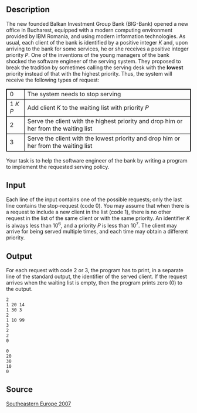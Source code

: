 <h2>Description</h2><p>The new founded Balkan Investment Group Bank (BIG-Bank) opened a new office in Bucharest, equipped with a modern computing environment provided by IBM Romania, and using modern information technologies. As usual, each client of the bank is identified by a positive integer <i>K</i> and, upon arriving to the bank for some services, he or she receives a positive integer priority <i>P</i>. One of the inventions of the young managers of the bank shocked the software engineer of the serving system. They proposed to break the tradition by sometimes calling the serving desk with the <b>lowest</b> priority instead of that with the highest priority. Thus, the system will receive the following types of request:</p><table style="border-collapse: collapse;" border="1" bordercolor="#000000"><tbody><tr><td>0</td><td>The system needs to stop serving</td></tr><tr><td>1 <i>K</i> <i>P</i></td><td>Add client <i>K</i> to the waiting list with priority <i>P</i></td></tr><tr><td>2</td><td>Serve the client with the highest priority and drop him or her from the waiting list</td></tr><tr><td>3</td><td>Serve the client with the lowest priority and drop him or her from the waiting list</td></tr></tbody></table><p>Your task is to help the software engineer of the bank by writing a program to implement the requested serving policy.</p><h2>Input</h2><p>Each line of the input contains one of the possible requests; only the last line contains the stop-request (code 0). You may assume that when there is a request to include a new client in the list (code 1), there is no other request in the list of the same client or with the same priority. An identifier <i>K</i> is always less than 10<sup>6</sup>, and a priority <i>P</i> is less than 10<sup>7</sup>. The client may arrive for being served multiple times, and each time may obtain a different priority.</p><h2>Output</h2><p>For each request with code 2 or 3, the program has to print, in a separate line of the standard output, the identifier of the served client. If the request arrives when the waiting list is empty, then the program prints zero (0) to the output.</p><pre><code class="language-input1">2
1 20 14
1 30 3
2
1 10 99
3
2
2
0</code></pre><pre><code class="language-output1">0
20
30
10
0</code></pre><h2>Source</h2><a href="searchproblem?field=source&amp;key=Southeastern+Europe+2007">Southeastern Europe 2007</a>
